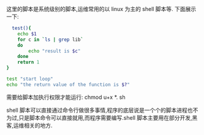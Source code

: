 这里的脚本是系统级别的脚本,运维常用的以 linux 为主的 shell 脚本等.
下面展示一下:
```sh
  test(){
    echo $1
    for c in `ls | grep lib`
    do
        echo "result is $c"
    done
    return 1
}

test "start loop"
echo "the return value of the function is $?"
```
需要给脚本加执行权限才能运行: chmod u+x *. sh

shell 脚本可以直接通过命令行做很多事情,程序的底层说是一个个的脚本进程也不为过,只是脚本命令可以直接就用,而程序需要编写.shell 脚本主要用在部分开发,黑客,运维相关的地方.

